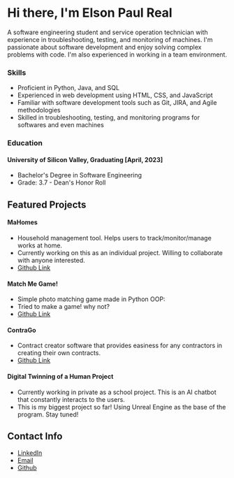 # Hi there, I'm Elson Paul Real
A software engineering student and service operation technician with experience in troubleshooting, testing, and monitoring of machines. I'm passionate about software development and enjoy solving complex problems with code. I'm also experienced in working in a team environment.

### Skills
- Proficient in Python, Java, and SQL
- Experienced in web development using HTML, CSS, and JavaScript
- Familiar with software development tools such as Git, JIRA, and Agile methodologies
- Skilled in troubleshooting, testing, and monitoring programs for softwares and even machines

### Education
#### University of Silicon Valley, Graduating [April, 2023]
- Bachelor's Degree in Software Engineering
- Grade: 3.7 - Dean's Honor Roll

## Featured Projects
#### MaHomes
- Household management tool. Helps users to track/monitor/manage works at home.
- Currently working on this as an individual project. Willing to collaborate with anyone interested.
- [Github Link](https://github.com/Elprea/MaHOMES-home-manager)

#### Match Me Game!
- Simple photo matching game made in Python OOP:
- Tried to make a game! why not?
- [Github Link](https://github.com/Elprea/Match-me-game)

#### ContraGo
- Contract creator software that provides easiness for any contractors in creating their own contracts.
- [Github Link](https://github.com/Elprea/ContraGO2021)

#### Digital Twinning of a Human Project
- Currently working in private as a school project. This is an AI chatbot that constantly interacts to the users.
- This is my biggest project so far! Using Unreal Engine as the base of the program. Stay tuned!

## Contact Info
* [LinkedIn](https://www.linkedin.com/in/elson-paul-real-38b9b4159/)
* [Email](mailto:epaulbreal@gmail.com)
* [Github](https://github.com/Elprea)

<!--
**Elprea/Elprea** is a ✨ _special_ ✨ repository because its `README.md` (this file) appears on your GitHub profile.

Here are some ideas to get you started:

- 🔭 I’m currently working on ...
- 🌱 I’m currently learning ...
- 👯 I’m looking to collaborate on ...
- 🤔 I’m looking for help with ...
- 💬 Ask me about ...
- 📫 How to reach me: ...
- 😄 Pronouns: ...
- ⚡ Fun fact: ...
-->
